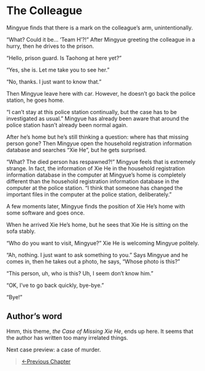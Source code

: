 # The Colleague

Mingyue finds that there is a mark on the colleague’s arm, unintentionally.

“What? Could it be… ‘Team H’?!” After Mingyue greeting the colleague in a hurry, then he drives to the prison.

“Hello, prison guard. Is Taohong at here yet?”

“Yes, she is. Let me take you to see her.”

“No, thanks. I just want to know that.”

Then Mingyue leave here with car. However, he doesn’t go back the police station, he goes home.

“I can’t stay at this police station continually, but the case has to be investigated as usual.” Mingyue has already been aware that around the police station hasn’t already been normal again.

After he’s home but he’s still thinking a question: where has that missing person gone? Then Mingyue open the household registration information database and searches “Xie He”, but he gets surprised.

“What? The died person has respawned?!” Mingyue feels that is extremely strange. In fact, the information of Xie He in the household registration information database in the computer at Mingyue’s home is completely different than the household registration information database in the computer at the police station. “I think that someone has changed the important files in the computer at the police station, deliberately.”

A few moments later, Mingyue finds the position of Xie He’s home with some software and goes once.

When he arrived Xie He’s home, but he sees that Xie He is sitting on the sofa stably.

“Who do you want to visit, Mingyue?” Xie He is welcoming Mingyue politely.

“Ah, nothing. I just want to ask something to you.” Says Mingyue and he comes in, then he takes out a photo, he says, “Whose photo is this?”

“This person, uh, who is this? Uh, I seem don’t know him.”

“OK, I’ve to go back quickly, bye-bye.” 

“Bye!”

## Author’s word

Hmm, this theme, *the Case of Missing Xie He*, ends up here. It seems that the author has written too many irrelated things.

Next case preview: a case of murder.

> [←Previous Chapter](/detective/part3/chapter3.md)
